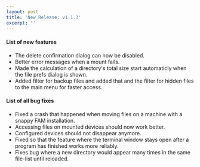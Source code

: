 ```yaml
---
layout: post
title: 'New Release: v1.1.3'
excerpt: ''
---
```


#### List of new features

* The delete confirmation dialog can now be disabled.
* Better error messages when a mount fails.
* Made the calculation of a directory's total size start automaticly when the file prefs dialog is shown.
* Added filter for backup files and added that and the filter for hidden files to the main menu for faster access.

#### List of all bug fixes

* Fixed a crash that happened when moving files on a machine with a snappy FAM installation.
* Accessing files on mounted devices should now work better.
* Configured devices should not disappear anymore.
* Fixed so that the feature where the terminal window stays open after a program has finished works more reliably.
* Fixes bug where a new directory would appear many times in the same file-list until reloaded.
